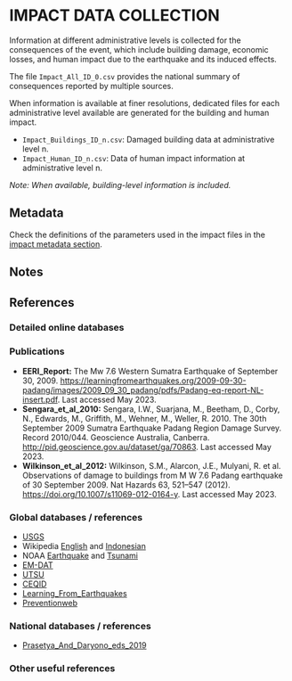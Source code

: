 # IMPACT DATA COLLECTION


Information at different administrative levels is collected for the consequences of the event, 
which include building damage, economic losses, and human impact due to the earthquake and its induced effects.

The file `Impact_All_ID_0.csv` provides the national summary of consequences reported by multiple sources.

When information is available at finer resolutions, dedicated files for each administrative level
available are generated for the building and human impact.

- `Impact_Buildings_ID_n.csv`: Damaged building data at administrative level n.
- `Impact_Human_ID_n.csv`: Data of human impact information at administrative level n.

_Note: When available, building-level information is included._


## Metadata

Check the definitions of the parameters used in the impact files in the [impact metadata section](https://gitlab.openquake.org/risk/ecd/-/blob/main/metadata.md#impact-data).


## Notes


## References

### Detailed online databases


### Publications
- **EERI_Report:** The Mw 7.6 Western Sumatra Earthquake of September 30, 2009. https://learningfromearthquakes.org/2009-09-30-padang/images/2009_09_30_padang/pdfs/Padang-eq-report-NL-insert.pdf. Last accessed May 2023.
- **Sengara_et_al_2010:** Sengara, I.W., Suarjana, M., Beetham, D., Corby, N., Edwards, M., Griffith, M., Wehner, M., Weller, R. 2010. The 30th September 2009 Sumatra Earthquake Padang Region Damage Survey. Record 2010/044. Geoscience Australia, Canberra. http://pid.geoscience.gov.au/dataset/ga/70863. Last accessed May 2023.
- **Wilkinson_et_al_2012:** Wilkinson, S.M., Alarcon, J.E., Mulyani, R. et al. Observations of damage to buildings from M W 7.6 Padang earthquake of 30 September 2009. Nat Hazards 63, 521–547 (2012). https://doi.org/10.1007/s11069-012-0164-y. Last accessed May 2023.


### Global databases / references
- [USGS](https://earthquake.usgs.gov/earthquakes/eventpage/usp000h237/executive) 
- Wikipedia [English](https://en.wikipedia.org/wiki/2009_Sumatra_earthquakes) and [Indonesian](https://id.wikipedia.org/wiki/Gempa_bumi_Sumatra_Barat_2009)
- NOAA [Earthquake](https://www.ngdc.noaa.gov/hazel/view/hazards/earthquake/event-more-info/8409) and [Tsunami](https://www.ngdc.noaa.gov/hazel/view/hazards/tsunami/event-more-info/4441)
- [EM-DAT](https://public.emdat.be/data)
- [UTSU](https://iisee.kenken.go.jp/cgi-bin/utsu/result_eng.cgi)
- [CEQID](http://www.ceqid.org/CEQID/Home.aspx)
- [Learning_From_Earthquakes](https://learningfromearthquakes.org/2009-09-30-padang/)
- [Preventionweb](https://www.preventionweb.net/publication/west-sumatra-and-jambi-natural-disasters-damage-loss-and-preliminary-needs-assessment)


### National databases / references
- [Prasetya_And_Daryono_eds_2019](https://www.bmkg.go.id/gempabumi/katalog-gempabumi-signifikan.bmkg)

### Other useful references
